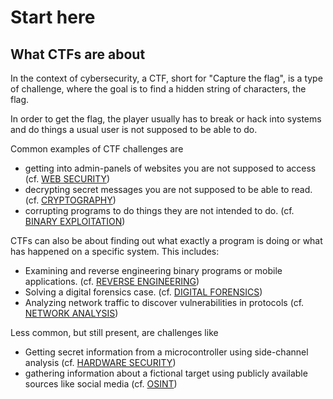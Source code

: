 # Start here

## What CTFs are about

In the context of cybersecurity, a CTF, short for "Capture the flag", is a type of challenge, where the goal is to find a hidden string of characters, the flag.

In order to get the flag, the player usually has to break or hack into systems and do things a usual user is not supposed to be able to do.

Common examples of CTF challenges are

- getting into admin-panels of websites you are not supposed to access (cf. [WEB SECURITY](web/introduction.md))
- decrypting secret messages you are not supposed to be able to read. (cf. [CRYPTOGRAPHY](cryptography/introduction.md))
- corrupting programs to do things they are not intended to do. (cf. [BINARY EXPLOITATION](binary-exploitation/introduction.md))

CTFs can also be about finding out what exactly a program is doing or what has happened on a specific system.
This includes:

- Examining and reverse engineering binary programs or mobile applications. (cf. [REVERSE ENGINEERING](reverse-engineering/introduction.md))
- Solving a digital forensics case. (cf. [DIGITAL FORENSICS](digital-forensics/introduction.md))
- Analyzing network traffic to discover vulnerabilities in protocols (cf. [NETWORK ANALYSIS](network-analysis/introduction.md))

Less common, but still present, are challenges like

- Getting secret information from a microcontroller using side-channel analysis (cf. [HARDWARE SECURITY](hardware-security/introduction.md))
- gathering information about a fictional target using publicly available sources like social media (cf. [OSINT](osint/introduction.md))

